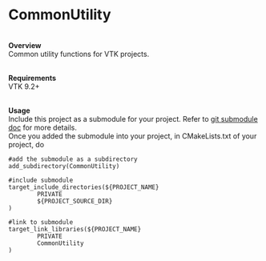 # CommonUtility

<br/>**Overview** 
<br/>Common utility functions for VTK projects. 

<br/>**Requirements** 
<br/>VTK 9.2+

<br/>**Usage**
<br/>Include this project as a submodule for your project. Refer to [git submodule doc](https://git-scm.com/docs/git-submodule) for more details.
<br/>Once you added the submodule into your project, in CMakeLists.txt of your project, do
```
#add the submodule as a subdirectory
add_subdirectory(CommonUtility)

#include submodule
target_include_directories(${PROJECT_NAME}
        PRIVATE
        ${PROJECT_SOURCE_DIR}
)

#link to submodule
target_link_libraries(${PROJECT_NAME}
        PRIVATE
        CommonUtility
)
```
